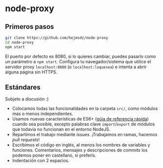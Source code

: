 # node-proxy

## Primeros pasos

```bash
git clone https://github.com/hejmsdz/node-proxy
cd node-proxy
npm start
```

El puerto por defecto es 8080, si lo quieres cambiar, puedes pasarlo como un parámetro a `npm start`.
Configura tu navegador/sistema que utilice el servidor proxy `localhost:8080` (o `localhost:loquesea`)
e intenta a abrir alguna página sin HTTPS.

## Estándares

Subjeto a discusión :)

* Colocamos todas las funcionalidades en la carpeta `src/`, como módulos mas o menos independientes.
* Usamos nuevas características de ES6+ ([gúia de referencia rápida](https://devhints.io/es6)) cuando sea posible, excepto palabras clave `import`/`export` de módulos que todavía no funcionan en el entorno NodeJS.
* Repartimos el trabajo mediante *issues*. ¡Trabajamos en ramas, hacemos *pull requests*!
* Escribimos el código en inglés, al menos los nombres de variables y funciones. Comentarios, mensajes y descripciones de *commits* los podemos poner en castellano, si preferís.
* Indentación con 2 espacios.
